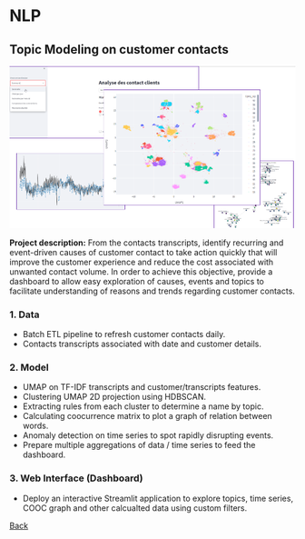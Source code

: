 # NLP
## Topic Modeling on customer contacts
![](/images/nlp_topic2.png)

**Project description:** From the contacts transcripts, identify recurring and event-driven causes of customer contact to take action quickly that will improve the customer experience and reduce the cost associated with unwanted contact volume. In order to achieve this objective, provide a dashboard to allow easy exploration of causes, events and topics to facilitate understanding of reasons and trends regarding customer contacts.

### 1. Data
* Batch ETL pipeline to refresh customer contacts daily.
* Contacts transcripts associated with date and customer details.

### 2. Model
* UMAP on TF-IDF transcripts and customer/transcripts features.
* Clustering UMAP 2D projection using HDBSCAN.
* Extracting rules from each cluster to determine a name by topic.
* Calculating coocurrence matrix to plot a graph of relation between words.
* Anomaly detection on time series to spot rapidly disrupting events.
* Prepare multiple aggregations of data / time series to feed the dashboard.

### 3. Web Interface (Dashboard)
* Deploy an interactive Streamlit application to explore topics, time series, COOC graph and other calcualted data using custom filters.

[Back](https://cotedave.github.io/)

